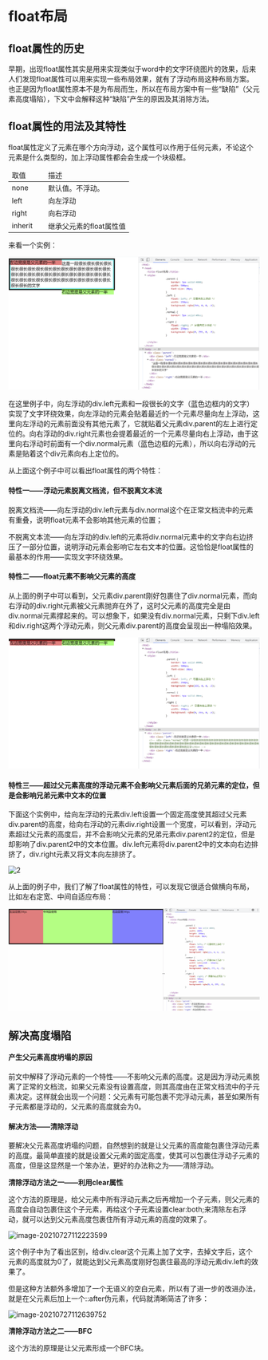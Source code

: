 # float布局

## float属性的历史

早期，出现float属性其实是用来实现类似于word中的文字环绕图片的效果，后来人们发现float属性可以用来实现一些布局效果，就有了浮动布局这种布局方案。也正是因为float属性原本不是为布局而生，所以在布局方案中有一些“缺陷”（父元素高度塌陷），下文中会解释这种“缺陷”产生的原因及其消除方法。



## float属性的用法及其特性

float属性定义了元素在哪个方向浮动，这个属性可以作用于任何元素，不论这个元素是什么类型的，加上浮动属性都会会生成一个块级框。

<table>
    <thead>
        <tr>
            <td style="width: 30%; font-weight: blod;">取值</td>
            <td>描述</td>
        </tr>
    </thead>
    <tbody>
        <tr>
            <td>none</td>
            <td>默认值。不浮动。</td>
        </tr>
        <tr>
            <td>left</td>
            <td>向左浮动</td>
        </tr>
        <tr>
            <td>right</td>
            <td>向右浮动</td>
        </tr>
        <tr>
            <td>inherit</td>
            <td>继承父元素的float属性值</td>
        </tr>
    </tbody>
</table>

来看一个实例：

![image-20210725163656729](1.png)

在这里例子中，向左浮动的div.left元素和一段很长的文字（蓝色边框内的文字）实现了文字环绕效果，向左浮动的元素会贴着最近的一个元素尽量向左上浮动，这里向左浮动的元素前面没有其他元素了，它就贴着父元素div.parent的左上进行定位的。向右浮动的div.right元素也会提着最近的一个元素尽量向右上浮动，由于这里向右浮动时前面有一个div.normal元素（蓝色边框的元素），所以向右浮动的元素是贴着这个div元素向右上定位的。

从上面这个例子中可以看出float属性的两个特性：

#### 特性一——**浮动元素脱离文档流，但不脱离文本流**

脱离文档流——向左浮动的div.left元素与div.normal这个在正常文档流中的元素有重叠，说明float元素不会影响其他元素的位置；

不脱离文本流——向左浮动的div.left的元素将div.normal元素中的文字向右边挤压了一部分位置，说明浮动元素会影响它左右文本的位置。这恰恰是float属性的最基本的作用——实现文字环绕效果。

#### 特性二——float元素不影响父元素的高度

从上面的例子中可以看到，父元素div.parent刚好包裹住了div.normal元素，而向右浮动的div.right元素被父元素抛弃在外了，这时父元素的高度完全是由div.normal元素撑起来的。可以想象下，如果没有div.normal元素，只剩下div.left和div.right这两个浮动元素，则父元素div.parent的高度会呈现出一种塌陷效果。

![image-20210725164342347](2.png)

#### 特性三——超过父元素高度的浮动元素不会影响父元素后面的兄弟元素的定位，但是会影响兄弟元素中文本的位置

下面这个实例中，给向左浮动的元素div.left设置一个固定高度使其超过父元素div.parent的高度，给向右浮动的元素div.right设置一个宽度，可以看到，浮动元素超过父元素的高度后，并不会影响父元素的兄弟元素div.parent2的定位，但是却影响了div.parent2中的文本位置。div.left元素将div.parent2中的文本向右边排挤了，div.right元素又将文本向左排挤了。

![2](E:\blog\onlineBlog\articles\CSS相关\CSS布局（二）——float布局\2.gif)



从上面的例子中，我们了解了float属性的特性，可以发现它很适合做横向布局，比如左右定宽、中间自适应布局：

![1](1.gif)



## 解决高度塌陷

#### 产生父元素高度坍塌的原因

前文中解释了浮动元素的一个特性——不影响父元素的高度。这是因为浮动元素脱离了正常的文档流，如果父元素没有设置高度，则其高度由在正常文档流中的子元素决定。这样就会出现一个问题：父元素有可能包裹不完浮动元素，甚至如果所有子元素都是浮动的，父元素的高度就会为0。

#### 解决方法——清除浮动

要解决父元素高度坍塌的问题，自然想到的就是让父元素的高度能包裹住浮动元素的高度。最简单直接的就是设置父元素的固定高度，使其可以包裹住浮动子元素的高度，但是这显然是一个笨办法，更好的办法称之为——清除浮动。

**清除浮动方法之一——利用clear属性**

这个方法的原理是，给父元素中所有浮动元素之后再增加一个子元素，则父元素的高度会自动包裹住这个子元素，再给这个子元素设置clear:both;来清除左右浮动，就可以达到父元素高度包裹住所有浮动元素的高度的效果了。

![image-20210727112223599](E:\blog\onlineBlog\articles\CSS相关\CSS布局（二）——float布局\4.png)

这个例子中为了看出区别，给div.clear这个元素上加了文字，去掉文字后，这个元素的高度就为0了，就能达到父元素高度刚好包裹住最高的浮动元素div.left的效果了。

但是这种方法额外多增加了一个无语义的空白元素，所以有了进一步的改进办法，就是在父元素后加上一个::after伪元素，代码就清晰简洁了许多：

![image-20210727112639752](E:\blog\onlineBlog\articles\CSS相关\CSS布局（二）——float布局\5.png)



**清除浮动方法之二——BFC**

这个方法的原理是让父元素形成一个BFC块。